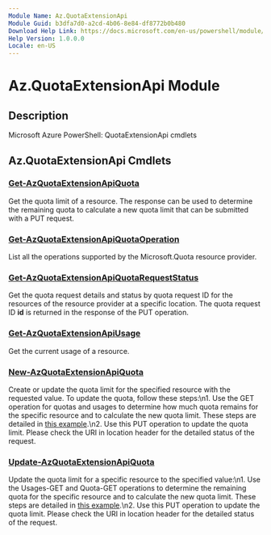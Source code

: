 ```yaml
---
Module Name: Az.QuotaExtensionApi
Module Guid: b3dfa7d0-a2cd-4b06-8e84-df8772b0b480
Download Help Link: https://docs.microsoft.com/en-us/powershell/module/az.quotaextensionapi
Help Version: 1.0.0.0
Locale: en-US
---
```


# Az.QuotaExtensionApi Module
## Description
Microsoft Azure PowerShell: QuotaExtensionApi cmdlets

## Az.QuotaExtensionApi Cmdlets
### [Get-AzQuotaExtensionApiQuota](Get-AzQuotaExtensionApiQuota.md)
Get the quota limit of a resource.
The response can be used to determine the remaining quota to calculate a new quota limit that can be submitted with a PUT request.

### [Get-AzQuotaExtensionApiQuotaOperation](Get-AzQuotaExtensionApiQuotaOperation.md)
List all the operations supported by the Microsoft.Quota resource provider.

### [Get-AzQuotaExtensionApiQuotaRequestStatus](Get-AzQuotaExtensionApiQuotaRequestStatus.md)
Get the quota request details and status by quota request ID for the resources of the resource provider at a specific location.
The quota request ID **id** is returned in the response of the PUT operation.

### [Get-AzQuotaExtensionApiUsage](Get-AzQuotaExtensionApiUsage.md)
Get the current usage of a resource.

### [New-AzQuotaExtensionApiQuota](New-AzQuotaExtensionApiQuota.md)
Create or update the quota limit for the specified resource with the requested value.
To update the quota, follow these steps:\n1.
Use the GET operation for quotas and usages to determine how much quota remains for the specific resource and to calculate the new quota limit.
These steps are detailed in [this example](https://techcommunity.microsoft.com/t5/azure-governance-and-management/using-the-new-quota-rest-api/ba-p/2183670).\n2.
Use this PUT operation to update the quota limit.
Please check the URI in location header for the detailed status of the request.

### [Update-AzQuotaExtensionApiQuota](Update-AzQuotaExtensionApiQuota.md)
Update the quota limit for a specific resource to the specified value:\n1.
Use the Usages-GET and Quota-GET operations to determine the remaining quota for the specific resource and to calculate the new quota limit.
These steps are detailed in [this example](https://techcommunity.microsoft.com/t5/azure-governance-and-management/using-the-new-quota-rest-api/ba-p/2183670).\n2.
Use this PUT operation to update the quota limit.
Please check the URI in location header for the detailed status of the request.

